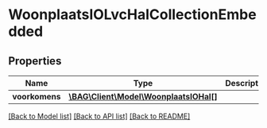 # WoonplaatsIOLvcHalCollectionEmbedded

## Properties
Name | Type | Description | Notes
------------ | ------------- | ------------- | -------------
**voorkomens** | [**\BAG\Client\Model\WoonplaatsIOHal[]**](WoonplaatsIOHal.md) |  | [optional] 

[[Back to Model list]](../../README.md#documentation-for-models) [[Back to API list]](../../README.md#documentation-for-api-endpoints) [[Back to README]](../../README.md)

